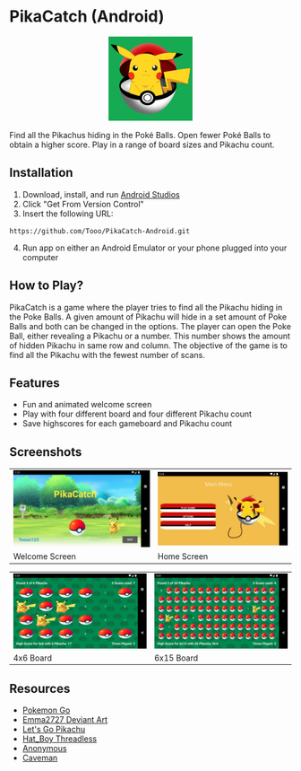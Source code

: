 # PikaCatch (Android)
<p align='center'>
  <img src="app/src/main/ic_launcher-playstore.png" width="150px" height="150px">
</p>

Find all the Pikachus hiding in the Poké Balls.
Open fewer Poké Balls to obtain a higher score.
Play in a range of board sizes and Pikachu count.

## Installation
1. Download, install, and run [Android Studios](https://developer.android.com/studio)
2. Click "Get From Version Control"
3. Insert the following URL:
```
https://github.com/Tooo/PikaCatch-Android.git
```
4. Run app on either an Android Emulator or your phone plugged into your computer

## How to Play?
PikaCatch is a game where the player tries to find all the Pikachu hiding in the Poke Balls.
A given amount of Pikachu will hide in a set amount of Poke Balls and both can be changed in the options.
The player can open the Poke Ball, either revealing a Pikachu or a number.
This number shows the amount of hidden Pikachu in same row and column.
The objective of the game is to find all the Pikachu with the fewest number of scans.

## Features
- Fun and animated welcome screen
- Play with four different board and four different Pikachu count
- Save highscores for each gameboard and Pikachu count

## Screenshots
<table>
  <tr>
    <td> <img src="images/Welcome.png"> </td>
    <td> <img src="images/Home.png"> </td>
  </tr>
  <tr>
    <td> Welcome Screen </td>
    <td> Home Screen </td>
  </tr>
</table>

<table>
  <tr>
    <td> <img src="images/4x6.png"> </td>
    <td> <img src="images/6x15.png"> </td>
  </tr>
  <tr>
    <td> 4x6 Board </td>
    <td> 6x15 Board </td>
  </tr>
</table>

## Resources
- [Pokemon Go](https://pokemongolive.com/en/)
- [Emma2727 Deviant Art](https://www.deviantart.com/emma2727)
- [Let's Go Pikachu](https://pokemonletsgo.pokemon.com/en-ca)
- [Hat_Boy Threadless](https://www.threadless.com/@Hat_Boy)
- [Anonymous](https://archive.nyafuu.org/vp/thread/30398319/)
- [Caveman](https://wallpapercave.com/electric-pokemon-wallpapers)
